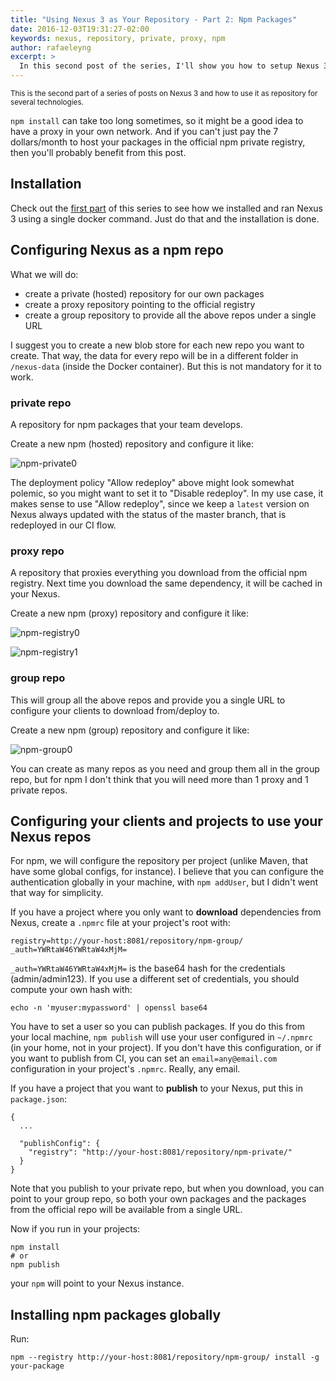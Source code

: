 ```yaml
---
title: "Using Nexus 3 as Your Repository - Part 2: Npm Packages"
date: 2016-12-03T19:31:27-02:00
keywords: nexus, repository, private, proxy, npm
author: rafaeleyng
excerpt: >
  In this second post of the series, I'll show you how to setup Nexus 3 and configure it to use it as a private npm registry and as a proxy to the official registry.
---
```


<small>
This is the second part of a series of posts on Nexus 3 and how to use it as repository for several technologies.
</small>

`npm install` can take too long sometimes, so it might be a good idea to have a proxy in your own network. And if you can't just pay the 7 dollars/month to host your packages in the official npm private registry, then you'll probably benefit from this post.

## Installation

Check out the [first part](http://codeheaven.io/using-nexus-3-as-your-repository-part-1-maven-artifacts/) of this series to see how we installed and ran Nexus 3 using a single docker command. Just do that and the installation is done.

## Configuring Nexus as a npm repo

What we will do:
  - create a private (hosted) repository for our own packages
  - create a proxy repository pointing to the official registry
  - create a group repository to provide all the above repos under a single URL

I suggest you to create a new blob store for each new repo you want to create. That way, the data for every repo will be in a different folder in `/nexus-data` (inside the Docker container). But this is not mandatory for it to work.

### private repo

A repository for npm packages that your team develops.

Create a new npm (hosted) repository and configure it like:

![npm-private0](https://cloud.githubusercontent.com/assets/4842605/20909966/d6f8101e-bb45-11e6-9791-0f2472866fdd.png)

The deployment policy "Allow redeploy" above might look somewhat polemic, so you might want to set it to "Disable redeploy". In my use case, it makes sense to use "Allow redeploy", since we keep a `latest` version on Nexus always updated with the status of the master branch, that is redeployed in our CI flow.

### proxy repo

A repository that proxies everything you download from the official npm registry. Next time you download the same dependency, it will be cached in your Nexus.

Create a new npm (proxy) repository and configure it like:

![npm-registry0](https://cloud.githubusercontent.com/assets/4842605/20909964/d6f6568e-bb45-11e6-9161-6e302ed1757f.png)

![npm-registry1](https://cloud.githubusercontent.com/assets/4842605/20909965/d6f7e9ea-bb45-11e6-86f1-c6ce957bf948.png)

### group repo

This will group all the above repos and provide you a single URL to configure your clients to download from/deploy to.

Create a new npm (group) repository and configure it like:

![npm-group0](https://cloud.githubusercontent.com/assets/4842605/20909963/d6f41e32-bb45-11e6-9134-848409b5d781.png)

You can create as many repos as you need and group them all in the group repo, but for npm I don't think that you will need more than 1 proxy and 1 private repos.

## Configuring your clients and projects to use your Nexus repos

For npm, we will configure the repository per project (unlike Maven, that have some global configs, for instance). I believe that you can configure the authentication globally in your machine, with `npm addUser`, but I didn't went that way for simplicity.

If you have a project where you only want to **download** dependencies from Nexus, create a `.npmrc` file at your project's root with:

```
registry=http://your-host:8081/repository/npm-group/
_auth=YWRtaW46YWRtaW4xMjM=
```

`_auth=YWRtaW46YWRtaW4xMjM=` is the base64 hash for the credentials (admin/admin123). If you use a different set of credentials, you should compute your own hash with:

```
echo -n 'myuser:mypassword' | openssl base64
```

You have to set a user so you can publish packages. If you do this from your local machine, `npm publish` will use your user configured in `~/.npmrc` (in your home, not in your project). If you don't have this configuration, or if you want to publish from CI, you can set an `email=any@email.com` configuration in your project's `.npmrc`. Really, any email.

If you have a project that you want to **publish** to your Nexus, put this in `package.json`:

```
{
  ...

  "publishConfig": {
    "registry": "http://your-host:8081/repository/npm-private/"
  }
}
```

Note that you publish to your private repo, but when you download, you can point to your group repo, so both your own packages and the packages from the official repo will be available from a single URL.

Now if you run in your projects:

```
npm install
# or
npm publish
```

your `npm` will point to your Nexus instance.

## Installing npm packages globally

Run:

```
npm --registry http://your-host:8081/repository/npm-group/ install -g your-package
```
